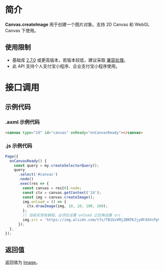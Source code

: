 # 简介

**Canvas.createImage** 用于创建一个图片对象。支持 2D Canvas 和 WebGL Canvas 下使用。

## 使用限制

- 基础库 [2.7.0](https://opendocs.alipay.com/mini/framework/lib-upgrade-v2) 或更高版本，若版本较低，建议采取 [兼容处理](https://opendocs.alipay.com/mini/framework/compatibility)。
- 此 API 支持个人支付宝小程序、企业支付宝小程序使用。

# 接口调用

## 示例代码

### .axml 示例代码

```html
<canvas type="2d" id="canvas" onReady="onCanvasReady"></canvas>
```

### .js 示例代码

```javascript
Page({
  onCanvasReady() {
    const query = my.createSelectorQuery();
    query
      .select('#canvas')
      .node()
      .exec(res => {
        const canvas = res[0].node;
        const ctx = canvas.getContext('2d');
        const img = canvas.createImage();
        img.onload = () => {
          ctx.drawImage(img, 10, 10, 100, 100);
        };
        // 目前实现有缺陷，必须在设置 onload 之后再设置 src
        img.src = 'https://img.alicdn.com/tfs/TB1GvVMj2BNTKJjy0FdXXcPpVXa-520-280.jpg';
      });
  },
});
```

## 返回值

返回值为 [Image](https://opendocs.alipay.com/mini/01vyku)。
